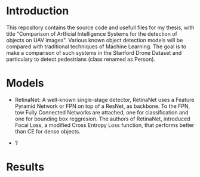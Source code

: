 # Introduction

This repository contains the source code and usefull files for my thesis, with title "Comparison of Artficial Intelligence Systems for the detection of objects on UAV images".
Various known object detection models will be compared with traditional techniques of Machine Learning. The goal is to make a comparison of such systems in the Stanford Drone Dataset and particulary to detect pedestrians (class renamed as Person).

# Models

- RetinaNet: A well-known single-stage detector, RetinaNet uses a Feature Pyramid Network or FPN on top of a ResNet, as backbone. To the FPN, tow Fully Connected Networks are attached, one for classification and one for bounding box reggresion. The authors of RetinaNet, introduced Focal Loss, a modified Cross Entropy Loss function, that performs better than CE for dense objects.

- ?

# Results
